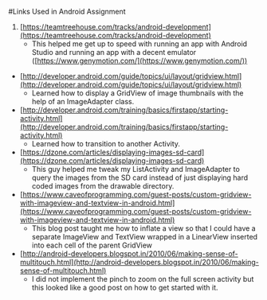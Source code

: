 #Links Used in Android Assignment


1. [https://teamtreehouse.com/tracks/android-development](https://teamtreehouse.com/tracks/android-development)
	*  This helped me get up to speed with running an app with Android Studio and running an app with a decent emulator ([https://www.genymotion.com/](https://www.genymotion.com/))
* [http://developer.android.com/guide/topics/ui/layout/gridview.html](http://developer.android.com/guide/topics/ui/layout/gridview.html)
    * Learned how to display a GridView of image thumbnails with the help of an ImageAdapter class.
* [http://developer.android.com/training/basics/firstapp/starting-activity.html](http://developer.android.com/training/basics/firstapp/starting-activity.html)
	* Learned how to transition to another Activity.
* [https://dzone.com/articles/displaying-images-sd-card](https://dzone.com/articles/displaying-images-sd-card)
	* This guy helped me tweak my ListActivity and ImageAdapter to query the images from the SD card instead of just displaying hard coded images from the drawable directory.
* [https://www.caveofprogramming.com/guest-posts/custom-gridview-with-imageview-and-textview-in-android.html](https://www.caveofprogramming.com/guest-posts/custom-gridview-with-imageview-and-textview-in-android.html)
	* This blog post taught me how to inflate a view so that I could have a separate ImageView and TextView wrapped in a LinearView inserted into each cell of the parent GridView
* [http://android-developers.blogspot.in/2010/06/making-sense-of-multitouch.html](http://android-developers.blogspot.in/2010/06/making-sense-of-multitouch.html)
	* I did not implement the pinch to zoom on the full screen activity but this looked like a good post on how to get started with it.
